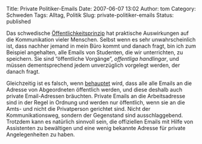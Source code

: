 Title: Private Politiker-Emails
Date: 2007-06-07 13:02
Author: tom
Category: Schweden
Tags: Alltag, Politik
Slug: private-politiker-emails
Status: published

Das schwedische
[Öffentlichkeitsprinzip](http://www.fiket.de/2006/08/13/wort-der-woche-offentlighetsprincipen/)
hat praktische Auswirkungen auf die Kommunikation vieler Menschen.
Selbst wenn es sehr unwahrscheinlich ist, dass nachher jemand in mein
Büro kommt und danach fragt, bin ich zum Beispiel angehalten, alle
Emails von Studenten, die wir unterrichten, zu speichern. Sie sind
“öffentliche Vorgänge”, *offentliga handlingar*, und müssen
dementsprechend jedem unverzüglich vorgelegt werden, der danach fragt.

Gleichzeitig ist es falsch, wenn
[behauptet](http://www.politikerbloggen.se/2007/06/05/3431/) wird, dass
alle alle Emails an die Adresse von Abgeordneten öffentlich werden, und
diese deshalb auch private Email-Adressen bräuchten. Private Emails an
die Arbeitsadresse sind in der Regel in Ordnung und werden nur
öffentlich, wenn sie an die Amts- und nicht die Privatperson gerichtet
sind. Nicht der Kommunikationsweg, sondern der Gegenstand sind
ausschlaggebend. Trotzdem kann es natürlich sinnvoll sein, die
offiziellen Emails mit Hilfe von Assistenten zu bewältigen und eine
wenig bekannte Adresse für private Angelegenheiten zu haben.

